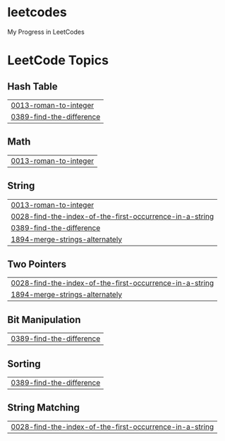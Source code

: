 # leetcodes
My Progress in LeetCodes

<!---LeetCode Topics Start-->
# LeetCode Topics
## Hash Table
|  |
| ------- |
| [0013-roman-to-integer](https://github.com/masalacodes/leetcodes/tree/master/0013-roman-to-integer) |
| [0389-find-the-difference](https://github.com/masalacodes/leetcodes/tree/master/0389-find-the-difference) |
## Math
|  |
| ------- |
| [0013-roman-to-integer](https://github.com/masalacodes/leetcodes/tree/master/0013-roman-to-integer) |
## String
|  |
| ------- |
| [0013-roman-to-integer](https://github.com/masalacodes/leetcodes/tree/master/0013-roman-to-integer) |
| [0028-find-the-index-of-the-first-occurrence-in-a-string](https://github.com/masalacodes/leetcodes/tree/master/0028-find-the-index-of-the-first-occurrence-in-a-string) |
| [0389-find-the-difference](https://github.com/masalacodes/leetcodes/tree/master/0389-find-the-difference) |
| [1894-merge-strings-alternately](https://github.com/masalacodes/leetcodes/tree/master/1894-merge-strings-alternately) |
## Two Pointers
|  |
| ------- |
| [0028-find-the-index-of-the-first-occurrence-in-a-string](https://github.com/masalacodes/leetcodes/tree/master/0028-find-the-index-of-the-first-occurrence-in-a-string) |
| [1894-merge-strings-alternately](https://github.com/masalacodes/leetcodes/tree/master/1894-merge-strings-alternately) |
## Bit Manipulation
|  |
| ------- |
| [0389-find-the-difference](https://github.com/masalacodes/leetcodes/tree/master/0389-find-the-difference) |
## Sorting
|  |
| ------- |
| [0389-find-the-difference](https://github.com/masalacodes/leetcodes/tree/master/0389-find-the-difference) |
## String Matching
|  |
| ------- |
| [0028-find-the-index-of-the-first-occurrence-in-a-string](https://github.com/masalacodes/leetcodes/tree/master/0028-find-the-index-of-the-first-occurrence-in-a-string) |
<!---LeetCode Topics End-->